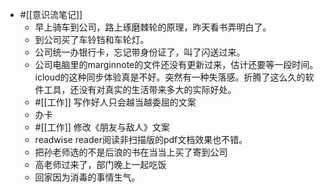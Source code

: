 - #[[意识流笔记]] 
    - 早上骑车到公司，路上琢磨棘轮的原理，昨天看书弄明白了。
    - 到公司买了车铃铛和车轮灯。
    - 公司统一办银行卡，忘记带身份证了，叫了闪送过来。
    - 公司电脑里的marginnote的文件还没有更新过来，估计还要等一段时间。icloud的这种同步体验真是不好。突然有一种失落感。折腾了这么久的软件工具，还没有对真实的生活带来多大的实际好处。
    - #[[工作]] 写作好人只会越当越委屈的文案
    - 办卡
    - #[[工作]] 修改《朋友与敌人》文案
    - readwise reader阅读非扫描版的pdf文档效果也不错。
    - 把孙老师选的不是后浪的书在当当上买了寄到公司
    - 高老师过来了，部门晚上一起吃饭
    - 回家因为消毒的事情生气。
